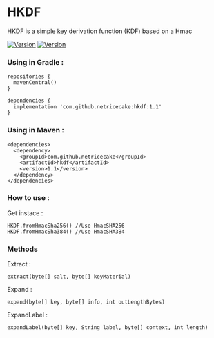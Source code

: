 # HKDF

HKDF is a simple key derivation function (KDF) based on a Hmac

[![Version](https://img.shields.io/badge/Version-1.1-blue.svg)](https://github.com/NetRiceCake/HKDF/)
[![Version](https://img.shields.io/badge/License-Public%20domain-lightgrey.svg)](https://creativecommons.org/publicdomain/zero/1.0/)

### Using in Gradle :
```
repositories {
  mavenCentral()
}

dependencies {
  implementation 'com.github.netricecake:hkdf:1.1'
}
```

### Using in Maven :
```
<dependencies>
  <dependency>
    <groupId>com.github.netricecake</groupId>
    <artifactId>hkdf</artifactId>
    <version>1.1</version>
  </dependency>
</dependencies>
```

### How to use :

Get instace :
```
HKDF.fromHmacSha256() //Use HmacSHA256
HKDF.fromHmacSha384() //Use HmacSHA384
```

### Methods

Extract :
```
extract(byte[] salt, byte[] keyMaterial)
```

Expand :
```
expand(byte[] key, byte[] info, int outLengthBytes)
```

ExpandLabel :
```
expandLabel(byte[] key, String label, byte[] context, int length)
```